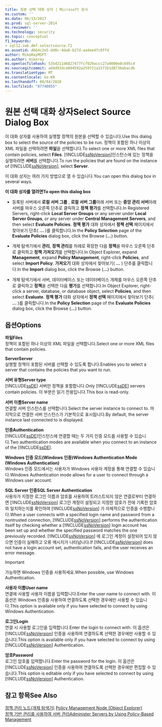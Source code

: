 ```yaml
---
title: 원본 선택 대화 상자 | Microsoft 문서
ms.custom: ''
ms.date: 06/13/2017
ms.prod: sql-server-2014
ms.reviewer: ''
ms.technology: security
ms.topic: conceptual
f1_keywords:
- sql12.swb.dmf.selectsource.f1
ms.assetid: d664c2e5-dd0c-4da8-b27d-aa4ee4fc0ffd
author: MikeRayMSFT
ms.author: mikeray
ms.openlocfilehash: 535d211d6827477fcf029accc27a9000e8c695c4
ms.sourcegitcommit: ad4d92dce894592a259721a1571b1d8736abacdb
ms.translationtype: MT
ms.contentlocale: ko-KR
ms.lasthandoff: 08/04/2020
ms.locfileid: "87740855"
---
```

# <a name="select-source-dialog-box"></a><span data-ttu-id="ca8d5-102">원본 선택 대화 상자</span><span class="sxs-lookup"><span data-stu-id="ca8d5-102">Select Source Dialog Box</span></span>
  <span data-ttu-id="ca8d5-103">이 대화 상자를 사용하여 실행할 정책의 원본을 선택할 수 있습니다.</span><span class="sxs-lookup"><span data-stu-id="ca8d5-103">Use this dialog box to select the source of the policies to be run.</span></span> <span data-ttu-id="ca8d5-104">정책이 포함된 하나 이상의 XML 파일을 선택하려면 **파일**을 선택합니다.</span><span class="sxs-lookup"><span data-stu-id="ca8d5-104">To select one or more XML files that contain policies, select **Files**.</span></span> <span data-ttu-id="ca8d5-105">[!INCLUDE[ssNoVersion](../../includes/ssnoversion-md.md)]인스턴스에 있는 정책을 실행하려면 **서버**를 선택합니다.</span><span class="sxs-lookup"><span data-stu-id="ca8d5-105">To run the policies that are found on the instance of [!INCLUDE[ssNoVersion](../../includes/ssnoversion-md.md)], select **Server**.</span></span>  
  
 <span data-ttu-id="ca8d5-106">이 대화 상자는 여러 가지 방법으로 열 수 있습니다.</span><span class="sxs-lookup"><span data-stu-id="ca8d5-106">You can open this dialog box in several ways.</span></span>  
  
 <span data-ttu-id="ca8d5-107">**이 대화 상자를 열려면**</span><span class="sxs-lookup"><span data-stu-id="ca8d5-107">**To open this dialog box**</span></span>  
  
-   <span data-ttu-id="ca8d5-108">등록된 서버에서 **로컬 서버 그룹** , **로컬 서버 그룹**아래 서버 또는 **중앙 관리 서버**아래 서버를 마우스 오른쪽 단추로 클릭하고 **정책 평가**를 선택합니다.</span><span class="sxs-lookup"><span data-stu-id="ca8d5-108">In Registered Servers, right-click **Local Server Groups** or any server under **Local Server Groups**, or any server under **Central Management Servers**, and then select **Evaluate Policies**.</span></span> <span data-ttu-id="ca8d5-109">**정책 평가** 대화 상자에서 **정책 선택** 페이지에서 찾아보기 단추( **...** )를 클릭합니다.</span><span class="sxs-lookup"><span data-stu-id="ca8d5-109">In the **Policy Selection** page of the **Evaluate Policies** dialog box, click the Browse (**...**) button.</span></span>  
  
-   <span data-ttu-id="ca8d5-110">개체 탐색기에서 **관리**, **정책 관리**를 차례로 확장한 다음 **정책**을 마우스 오른쪽 단추로 클릭하고 **정책 가져오기**를 선택합니다.</span><span class="sxs-lookup"><span data-stu-id="ca8d5-110">In Object Explorer, expand **Management**, expand **Policy Management**, right-click **Policies**, and select **Import Policy**.</span></span> <span data-ttu-id="ca8d5-111">**가져오기** 대화 상자에서 찾아보기( **...** ) 단추를 클릭합니다.</span><span class="sxs-lookup"><span data-stu-id="ca8d5-111">In the **Import** dialog box, click the Browse (**...**) button.</span></span>  
  
-   <span data-ttu-id="ca8d5-112">개체 탐색기에서 서버, 데이터베이스 또는 데이터베이스 개체를 마우스 오른쪽 단추로 클릭하고 **정책**을 선택한 다음 **평가**를 선택합니다.</span><span class="sxs-lookup"><span data-stu-id="ca8d5-112">In Object Explorer, right-click a server, database, or database object, select **Policies**, and then select **Evaluate**.</span></span> <span data-ttu-id="ca8d5-113">**정책 평가** 대화 상자에서 **정책 선택** 페이지에서 찾아보기 단추( **...** )를 클릭합니다.</span><span class="sxs-lookup"><span data-stu-id="ca8d5-113">In the **Policy Selection** page of the **Evaluate Policies** dialog box, click the Browse (**...**) button.</span></span>  
  
## <a name="options"></a><span data-ttu-id="ca8d5-114">옵션</span><span class="sxs-lookup"><span data-stu-id="ca8d5-114">Options</span></span>  
 <span data-ttu-id="ca8d5-115">**파일**</span><span class="sxs-lookup"><span data-stu-id="ca8d5-115">**Files**</span></span>  
 <span data-ttu-id="ca8d5-116">정책이 포함된 하나 이상의 XML 파일을 선택합니다.</span><span class="sxs-lookup"><span data-stu-id="ca8d5-116">Select one or more XML files that contain policies.</span></span>  
  
 <span data-ttu-id="ca8d5-117">**Server**</span><span class="sxs-lookup"><span data-stu-id="ca8d5-117">**Server**</span></span>  
 <span data-ttu-id="ca8d5-118">실행할 정책이 포함된 서버를 선택할 수 있도록 합니다.</span><span class="sxs-lookup"><span data-stu-id="ca8d5-118">Enables you to select a server that contains the policies that you want to run.</span></span>  
  
 <span data-ttu-id="ca8d5-119">**서버 유형**</span><span class="sxs-lookup"><span data-stu-id="ca8d5-119">**Server type**</span></span>  
 <span data-ttu-id="ca8d5-120">[!INCLUDE[ssDE](../../includes/ssde-md.md)] 서버만 정책을 포함합니다.</span><span class="sxs-lookup"><span data-stu-id="ca8d5-120">Only [!INCLUDE[ssDE](../../includes/ssde-md.md)] servers contain policies.</span></span> <span data-ttu-id="ca8d5-121">이 부분은 읽기 전용입니다.</span><span class="sxs-lookup"><span data-stu-id="ca8d5-121">This box is read-only.</span></span>  
  
 <span data-ttu-id="ca8d5-122">**서버 이름**</span><span class="sxs-lookup"><span data-stu-id="ca8d5-122">**Server name**</span></span>  
 <span data-ttu-id="ca8d5-123">연결할 서버 인스턴스를 선택합니다.</span><span class="sxs-lookup"><span data-stu-id="ca8d5-123">Select the server instance to connect to.</span></span> <span data-ttu-id="ca8d5-124">마지막으로 연결한 서버 인스턴스가 기본적으로 표시됩니다.</span><span class="sxs-lookup"><span data-stu-id="ca8d5-124">By default, the server instance last connected to is displayed.</span></span>  
  
 <span data-ttu-id="ca8d5-125">**인증**</span><span class="sxs-lookup"><span data-stu-id="ca8d5-125">**Authentication**</span></span>  
 <span data-ttu-id="ca8d5-126">[!INCLUDE[ssDE](../../includes/ssde-md.md)]인스턴스에 연결할 때는 두 가지 인증 모드를 사용할 수 있습니다.</span><span class="sxs-lookup"><span data-stu-id="ca8d5-126">Two authentication modes are available when you connect to an instance of the [!INCLUDE[ssDE](../../includes/ssde-md.md)].</span></span>  
  
 <span data-ttu-id="ca8d5-127">**Windows 인증 모드(Windows 인증)**</span><span class="sxs-lookup"><span data-stu-id="ca8d5-127">**Windows Authentication Mode (Windows Authentication)**</span></span>  
 <span data-ttu-id="ca8d5-128">Windows 인증 모드에서는 사용자가 Windows 사용자 계정을 통해 연결할 수 있습니다.</span><span class="sxs-lookup"><span data-stu-id="ca8d5-128">Windows Authentication mode allows for a user to connect through a Windows user account.</span></span>  
  
 <span data-ttu-id="ca8d5-129">**SQL Server 인증**</span><span class="sxs-lookup"><span data-stu-id="ca8d5-129">**SQL Server Authentication**</span></span>  
 <span data-ttu-id="ca8d5-130">사용자가 지정한 로그인 이름과 암호를 사용하여 트러스트되지 않은 연결로부터 연결하면 [!INCLUDE[ssNoVersion](../../includes/ssnoversion-md.md)] 로그인 계정이 설정되고 지정한 암호가 전에 기록한 암호와 일치하는지를 확인하여 [!INCLUDE[ssNoVersion](../../includes/ssnoversion-md.md)] 가 자체적으로 인증을 수행합니다.</span><span class="sxs-lookup"><span data-stu-id="ca8d5-130">When a user connects with a specified login name and password from a nontrusted connection, [!INCLUDE[ssNoVersion](../../includes/ssnoversion-md.md)] performs the authentication itself by checking whether a [!INCLUDE[ssNoVersion](../../includes/ssnoversion-md.md)] login account has been set up and whether the specified password matches the one previously recorded.</span></span> <span data-ttu-id="ca8d5-131">[!INCLUDE[ssNoVersion](../../includes/ssnoversion-md.md)] 에 로그인 계정이 설정되어 있지 않으면 인증이 실패하고 오류 메시지가 나타납니다.</span><span class="sxs-lookup"><span data-stu-id="ca8d5-131">If [!INCLUDE[ssNoVersion](../../includes/ssnoversion-md.md)] does not have a login account set, authentication fails, and the user receives an error message.</span></span>  
  
> [!IMPORTANT]  
>  <span data-ttu-id="ca8d5-132">가능하면 Windows 인증을 사용하세요.</span><span class="sxs-lookup"><span data-stu-id="ca8d5-132">When possible, use Windows Authentication.</span></span>  
  
 <span data-ttu-id="ca8d5-133">**사용자 이름**</span><span class="sxs-lookup"><span data-stu-id="ca8d5-133">**User name**</span></span>  
 <span data-ttu-id="ca8d5-134">연결에 사용할 사용자 이름을 입력합니다.</span><span class="sxs-lookup"><span data-stu-id="ca8d5-134">Enter the user name to connect with.</span></span> <span data-ttu-id="ca8d5-135">이 옵션은 Windows 인증을 사용하여 연결하도록 선택한 경우에만 사용할 수 있습니다.</span><span class="sxs-lookup"><span data-stu-id="ca8d5-135">This option is available only if you have selected to connect by using Windows Authentication.</span></span>  
  
 <span data-ttu-id="ca8d5-136">**로그인**</span><span class="sxs-lookup"><span data-stu-id="ca8d5-136">**Login**</span></span>  
 <span data-ttu-id="ca8d5-137">연결 시 사용할 로그인을 입력합니다.</span><span class="sxs-lookup"><span data-stu-id="ca8d5-137">Enter the login to connect with.</span></span> <span data-ttu-id="ca8d5-138">이 옵션은 [!INCLUDE[ssNoVersion](../../includes/ssnoversion-md.md)] 인증을 사용하여 연결하도록 선택한 경우에만 사용할 수 있습니다.</span><span class="sxs-lookup"><span data-stu-id="ca8d5-138">This option is available only if you have selected to connect by using [!INCLUDE[ssNoVersion](../../includes/ssnoversion-md.md)] Authentication.</span></span>  
  
 <span data-ttu-id="ca8d5-139">**암호**</span><span class="sxs-lookup"><span data-stu-id="ca8d5-139">**Password**</span></span>  
 <span data-ttu-id="ca8d5-140">로그인 암호를 입력합니다.</span><span class="sxs-lookup"><span data-stu-id="ca8d5-140">Enter the password for the login.</span></span> <span data-ttu-id="ca8d5-141">이 옵션은 [!INCLUDE[ssNoVersion](../../includes/ssnoversion-md.md)] 인증을 사용하여 연결하도록 선택한 경우에만 편집할 수 있습니다.</span><span class="sxs-lookup"><span data-stu-id="ca8d5-141">This option is editable only if you have selected to connect by using [!INCLUDE[ssNoVersion](../../includes/ssnoversion-md.md)] Authentication.</span></span>  
  
## <a name="see-also"></a><span data-ttu-id="ca8d5-142">참고 항목</span><span class="sxs-lookup"><span data-stu-id="ca8d5-142">See Also</span></span>  
 <span data-ttu-id="ca8d5-143">[정책 관리 노드&#40;개체 탐색기&#41;](../../ssms/object/object-explorer.md) </span><span class="sxs-lookup"><span data-stu-id="ca8d5-143">[Policy Management Node &#40;Object Explorer&#41;](../../ssms/object/object-explorer.md) </span></span>  
 [<span data-ttu-id="ca8d5-144">정책 기반 관리를 사용하여 서버 관리</span><span class="sxs-lookup"><span data-stu-id="ca8d5-144">Administer Servers by Using Policy-Based Management</span></span>](administer-servers-by-using-policy-based-management.md)  
  
  
